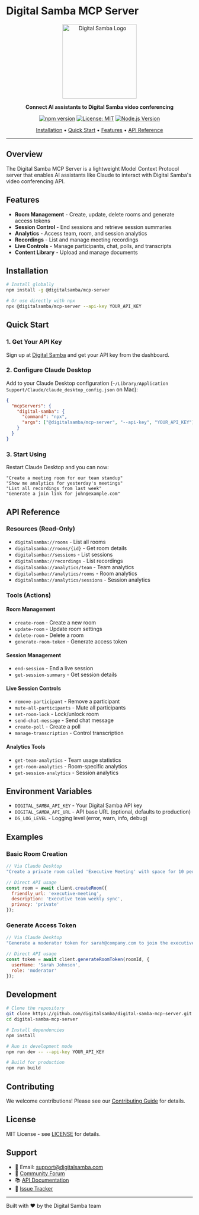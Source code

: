 # Digital Samba MCP Server

<div align="center">
  <img src="https://digitalsamba.com/logo.png" alt="Digital Samba Logo" width="200"/>
  
  **Connect AI assistants to Digital Samba video conferencing**

  [![npm version](https://img.shields.io/npm/v/@digitalsamba/mcp-server.svg)](https://www.npmjs.com/package/@digitalsamba/mcp-server)
  [![License: MIT](https://img.shields.io/badge/License-MIT-green.svg)](https://opensource.org/licenses/MIT)
  [![Node.js Version](https://img.shields.io/node/v/@digitalsamba/mcp-server.svg)](https://nodejs.org)

  [Installation](#installation) • [Quick Start](#quick-start) • [Features](#features) • [API Reference](#api-reference)
</div>

---

## Overview

The Digital Samba MCP Server is a lightweight Model Context Protocol server that enables AI assistants like Claude to interact with Digital Samba's video conferencing API.

## Features

- **Room Management** - Create, update, delete rooms and generate access tokens
- **Session Control** - End sessions and retrieve session summaries  
- **Analytics** - Access team, room, and session analytics
- **Recordings** - List and manage meeting recordings
- **Live Controls** - Manage participants, chat, polls, and transcripts
- **Content Library** - Upload and manage documents

## Installation

```bash
# Install globally
npm install -g @digitalsamba/mcp-server

# Or use directly with npx
npx @digitalsamba/mcp-server --api-key YOUR_API_KEY
```

## Quick Start

### 1. Get Your API Key

Sign up at [Digital Samba](https://www.digitalsamba.com) and get your API key from the dashboard.

### 2. Configure Claude Desktop

Add to your Claude Desktop configuration (`~/Library/Application Support/Claude/claude_desktop_config.json` on Mac):

```json
{
  "mcpServers": {
    "digital-samba": {
      "command": "npx",
      "args": ["@digitalsamba/mcp-server", "--api-key", "YOUR_API_KEY"]
    }
  }
}
```

### 3. Start Using

Restart Claude Desktop and you can now:

```
"Create a meeting room for our team standup"
"Show me analytics for yesterday's meetings"  
"List all recordings from last week"
"Generate a join link for john@example.com"
```

## API Reference

### Resources (Read-Only)

- `digitalsamba://rooms` - List all rooms
- `digitalsamba://rooms/{id}` - Get room details
- `digitalsamba://sessions` - List sessions
- `digitalsamba://recordings` - List recordings
- `digitalsamba://analytics/team` - Team analytics
- `digitalsamba://analytics/rooms` - Room analytics
- `digitalsamba://analytics/sessions` - Session analytics

### Tools (Actions)

#### Room Management
- `create-room` - Create a new room
- `update-room` - Update room settings
- `delete-room` - Delete a room
- `generate-room-token` - Generate access token

#### Session Management  
- `end-session` - End a live session
- `get-session-summary` - Get session details

#### Live Session Controls
- `remove-participant` - Remove a participant
- `mute-all-participants` - Mute all participants
- `set-room-lock` - Lock/unlock room
- `send-chat-message` - Send chat message
- `create-poll` - Create a poll
- `manage-transcription` - Control transcription

#### Analytics Tools
- `get-team-analytics` - Team usage statistics
- `get-room-analytics` - Room-specific analytics
- `get-session-analytics` - Session analytics

## Environment Variables

- `DIGITAL_SAMBA_API_KEY` - Your Digital Samba API key
- `DIGITAL_SAMBA_API_URL` - API base URL (optional, defaults to production)
- `DS_LOG_LEVEL` - Logging level (error, warn, info, debug)

## Examples

### Basic Room Creation

```javascript
// Via Claude Desktop
"Create a private room called 'Executive Meeting' with space for 10 people"

// Direct API usage
const room = await client.createRoom({
  friendly_url: 'executive-meeting',
  description: 'Executive team weekly sync',
  privacy: 'private'
});
```

### Generate Access Token

```javascript
// Via Claude Desktop  
"Generate a moderator token for sarah@company.com to join the executive meeting"

// Direct API usage
const token = await client.generateRoomToken(roomId, {
  userName: 'Sarah Johnson',
  role: 'moderator'
});
```

## Development

```bash
# Clone the repository
git clone https://github.com/digitalsamba/digital-samba-mcp-server.git
cd digital-samba-mcp-server

# Install dependencies
npm install

# Run in development mode
npm run dev -- --api-key YOUR_API_KEY

# Build for production
npm run build
```

## Contributing

We welcome contributions! Please see our [Contributing Guide](CONTRIBUTING.md) for details.

## License

MIT License - see [LICENSE](LICENSE) for details.

## Support

- 📧 Email: support@digitalsamba.com
- 💬 [Community Forum](https://community.digitalsamba.com)
- 📚 [API Documentation](https://docs.digitalsamba.com)
- 🐛 [Issue Tracker](https://github.com/digitalsamba/digital-samba-mcp-server/issues)

---

Built with ❤️ by the Digital Samba team